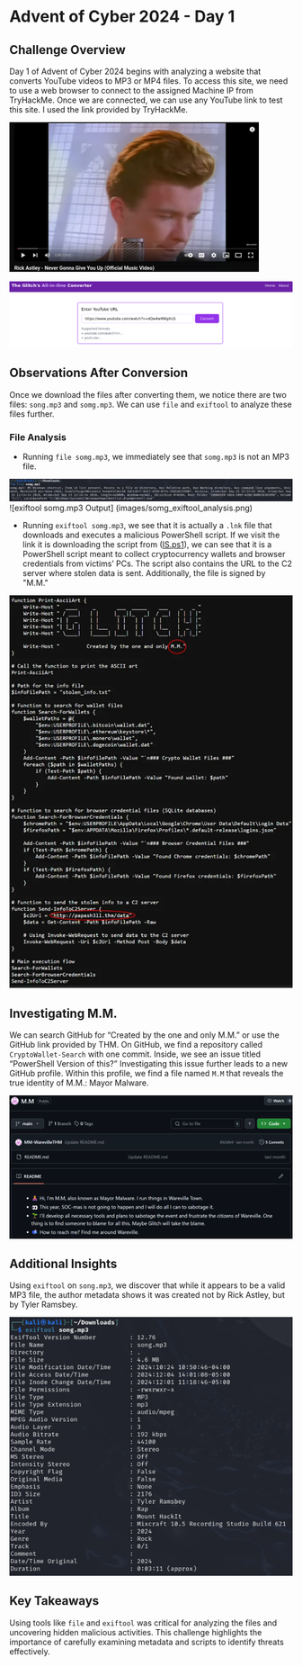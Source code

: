 # Advent of Cyber 2024 - Day 1

## Challenge Overview
Day 1 of Advent of Cyber 2024 begins with analyzing a website that converts YouTube videos to MP3 or MP4 files. To access this site, we need to use a web browser to connect to the assigned Machine IP from TryHackMe. Once we are connected, we can use any YouTube link to test this site. I used the link provided by TryHackMe.

![YouTube Video Example](images/youtube_video.png)

![Converter Example](images/converter_example.png)

## Observations After Conversion
Once we download the files after converting them, we notice there are two files: `song.mp3` and `somg.mp3`. We can use `file` and `exiftool` to analyze these files further.

### File Analysis
- Running `file somg.mp3`, we immediately see that `somg.mp3` is not an MP3 file. 

![file somg.mp3 Output](images/somg_file_analysis.png)
![exiftool somg.mp3 Output] (images/somg_exiftool_analysis.png)

- Running `exiftool somg.mp3`, we see that it is actually a `.lnk` file that downloads and executes a malicious PowerShell script. If we visit the link it is downloading the script from ([IS.ps1](https://raw.githubusercontent.com/MMWarevilleTHM/IS/refs/heads/main/IS.ps1)), we can see that it is a PowerShell script meant to collect cryptocurrency wallets and browser credentials from victims’ PCs. The script also contains the URL to the C2 server where stolen data is sent. Additionally, the file is signed by "M.M."

![PowerShell Script Analysis](images/powershell_script.png)

## Investigating M.M.
We can search GitHub for “Created by the one and only M.M.” or use the GitHub link provided by THM. On GitHub, we find a repository called `CryptoWallet-Search` with one commit. Inside, we see an issue titled “PowerShell Version of this?” Investigating this issue further leads to a new GitHub profile. Within this profile, we find a file named `M.M` that reveals the true identity of M.M.: Mayor Malware.

![Mayor Malware Description](images/mayor_malware_description.png)

## Additional Insights
Using `exiftool` on `song.mp3`, we discover that while it appears to be a valid MP3 file, the author metadata shows it was created not by Rick Astley, but by Tyler Ramsbey.

![Metadata Analysis](images/exiftool_song.png)

## Key Takeaways
Using tools like `file` and `exiftool` was critical for analyzing the files and uncovering hidden malicious activities. This challenge highlights the importance of carefully examining metadata and scripts to identify threats effectively.
